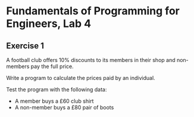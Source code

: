 # Fundamentals of Programming for Engineers, Lab 4

## Exercise 1

A football club offers 10% discounts to its members in their shop and non-members pay the full price.

Write a program to calculate the prices paid by an individual.

Test the program with the following data:
- A member buys a £60 club shirt
- A non-member buys a £80 pair of boots

